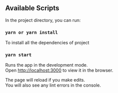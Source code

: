 ## Available Scripts

In the project directory, you can run:

### `yarn or yarn install`

To install all the dependencies of project

### `yarn start`

Runs the app in the development mode.\
Open [http://localhost:3000](http://localhost:3000) to view it in the browser.

The page will reload if you make edits.\
You will also see any lint errors in the console.
